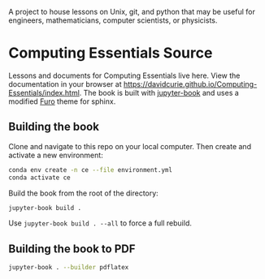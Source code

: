 A project to house lessons on Unix, git, and python that may be useful for
engineers, mathematicians, computer scientists, or physicists.

# Computing Essentials Source

Lessons and documents for Computing Essentials live here. View the documentation in your browser at <https://davidcurie.github.io/Computing-Essentials/index.html>. The book is built with [jupyter-book][jupyter-book] and uses a modified [Furo][furo] theme for sphinx.

[jupyter-book]: https://jupyterbook.org/en/stable/intro.html
[furo]: https://github.com/pradyunsg/furo 

## Building the book

Clone and navigate to this repo on your local computer. Then create and activate a new environment:

```sh
conda env create -n ce --file environment.yml
conda activate ce
```

Build the book from the root of the directory:

```sh
jupyter-book build .
```

Use `jupyter-book build . --all` to force a full rebuild.

## Building the book to PDF

```sh
jupyter-book . --builder pdflatex
```
